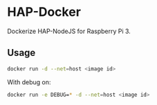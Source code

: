 # HAP-Docker

Dockerize HAP-NodeJS for Raspberry Pi 3.

## Usage

```bash
docker run -d --net=host <image id>
```

With debug on:

```bash
docker run -e DEBUG=* -d --net=host <image id>
```